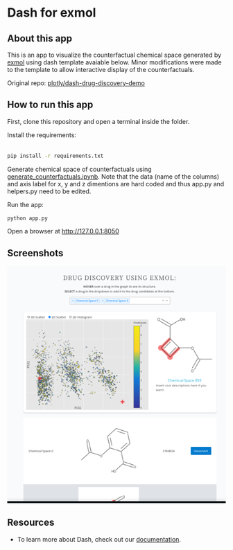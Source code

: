 # Dash for exmol

## About this app

This is an app to visualize the counterfactual chemical space generated by [exmol](https://github.com/ur-whitelab/exmol) using dash template avaiable below. Minor modifications were made to the template to allow interactive display of the counterfactuals. 

Original repo: [plotly/dash-drug-discovery-demo](https://github.com/plotly/dash-sample-apps/tree/main/apps/dashr-drug-discovery)


## How to run this app

First, clone this repository and open a terminal inside the folder. 


Install the requirements:

```bash

pip install -r requirements.txt
```

Generate chemical space of counterfactuals using [generate_counterfactuals.ipynb](app/generate_counterfactuals.ipynb). Note that the data (name of the columns) and axis label for x, y and z dimentions are hard coded and thus app.py and helpers.py need to be edited. 

Run the app:

```bash
python app.py
```
Open a browser at http://127.0.0.1:8050

## Screenshots

![readmeimage.png](app/readmeimage.png)

## Resources

- To learn more about Dash, check out our [documentation](https://plot.ly/dash).
